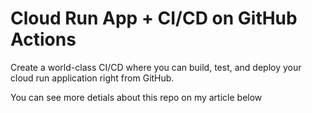 
# Cloud Run App + CI/CD on GitHub Actions

Create a world-class CI/CD where you can build, test, and deploy your cloud run application right from GitHub.

You can see more detials about this repo on my article below
